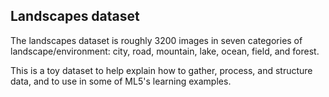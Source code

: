 ## Landscapes dataset

The landscapes dataset is roughly 3200 images in seven categories of landscape/environment: city, road, mountain, lake, ocean, field, and forest.

This is a toy dataset to help explain how to gather, process, and structure data, and to use in some of ML5's learning examples.